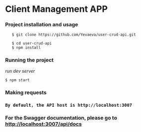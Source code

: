 # Client Management APP

### Project installation and usage

       $ git clone https://github.com/Yevaeva/user-crud-api.git

       $ cd user-crud-api
       $ npm install

### Running the project

_run dev server_

`$ npm start`

### Making requests

### `By default, the API host is http://localhost:3007`

### For the Swagger documentation, please go to [http://localhost:3007/api/docs](http://localhost:3007/api/docs)
